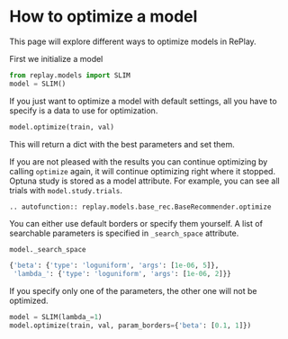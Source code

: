 # How to optimize a model

This page will explore different ways to optimize models in RePlay.
 
First we initialize a model

```python
from replay.models import SLIM
model = SLIM()
```

If you just want to optimize a model with default settings, all you have to specify is a data to use for optimization.

```python
model.optimize(train, val)
```
This will return a dict with the best parameters and set them. 

If you are not pleased with the results you can continue optimizing by calling `optimize` again, 
it will continue optimizing right where it stopped. Optuna study is stored as a model attribute. 
For example, you can see all trials with `model.study.trials`.


```{eval-rst}
.. autofunction:: replay.models.base_rec.BaseRecommender.optimize
```

You can either use default borders or specify them yourself. 
A list of searchable parameters is specified in `_search_space` attribute.

```python
model._search_space

{'beta': {'type': 'loguniform', 'args': [1e-06, 5]},
 'lambda_': {'type': 'loguniform', 'args': [1e-06, 2]}}
```

If you specify only one of the parameters, the other one will not be optimized.

```python
model = SLIM(lambda_=1)
model.optimize(train, val, param_borders={'beta': [0.1, 1]})
```

